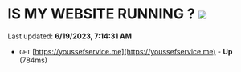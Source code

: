 # IS MY WEBSITE RUNNING ? [![](https://img.shields.io/static/v1?label=Sponsor&message=%E2%9D%A4&logo=GitHub&color=%23fe8e86)](https://github.com/sponsors/<username>)

Last updated: **6/19/2023, 7:14:31 AM**

- `GET` [https://youssefservice.me](https://youssefservice.me) - **Up** (784ms)
